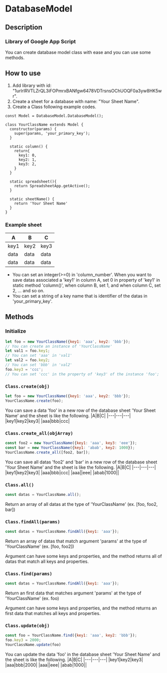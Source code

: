 # DatabaseModel
## Description
### Library of Google App Script
You can create database model class with ease and you can use some methods.

## How to use
1. Add library with id: "1urlrIRVTLZrQL3iFOPmrxBANfgw6478VDTrsnsOChUOQF0a3yw8HK5wr".
2. Create a sheet for a database with name: "Your Sheet Name".
3. Create a Class following example codes.
````
const Model = DatabaseModel.DatabaseModel();

class YourClassName extends Model {
  constructor(params) {
    super(params, 'your_primary_key');
  }

  static column() {
    return{
      key1: 0,
      key2: 1,
      key3: 2,
    }
  }

  static spreadsheet(){
    return SpreadsheetApp.getActive();
  }

  static sheetName() {
    return 'Your Sheet Name'
  }
}
````
### Example sheet
|A|B|C|
|---|---|---|
|key1|key2|key3|
|data|data|data|
|data|data|data|

* You can set an integer(>=0) in 'column_number'. When you want to save datas associated a 'key1' in column A, set 0 in property of 'key1' in static method 'column()', when column B, set 1, and when column C, set 2, ... and so on.
* You can set a string of a key name that is identifier of the datas in 'your_primary_key'.

## Methods
### Initialize
````js
let foo = new YourClassName({key1: 'aaa', key2: 'bbb'}); 
// You can create an instance of 'YourClassName'
let val1 = foo.key1; 
// You can set 'aaa' in 'val1'
let val2 = foo.key2; 
// You can set 'bbb' in 'val2'
foo.key3 = 'ccc';  
// You can set 'ccc' in the property of 'key3' of the instance 'foo';
````

### ````Class.create(obj)````
````js
let foo = new YourClassName({key1: 'aaa', key2: 'bbb'});
YourClassName.create(foo);
````
You can save a data 'foo' in a new row of the database sheet 'Your Sheet Name' and the sheet is like the following.
|A|B|C|
|---|---|---|
|key1|key2|key3|
|aaa|bbb|ccc|

### ````Class.create_all(objArray)````
````js
const foo2 = new YourClassName({key1: 'aaa', key3: 'eee'});
const bar = new YourClassName({key1: 'abab', key2: 1000});
YourClassName.create_all([foo2, bar]);
````
You can save all datas 'foo2' and 'bar' in a new row of the database sheet 'Your Sheet Name' and the sheet is like the following.
|A|B|C|
|---|---|---|
|key1|key2|key3|
|aaa|bbb|ccc|
|aaa||eee|
|abab|1000||

### ````Class.all()````
````js
const datas = YourClassName.all(); 
````
Return an array of all datas at the type of 'YourClassName' (ex. [foo, foo2, bar])

### ````Class.findAll(params)````
````js
const datas = YourClassName.findAll({key1: 'aaa'}); 
````
Return an array of datas that match argument 'params' at the type of 'YourClassName' (ex. [foo, foo2])

Argument can have some keys and properties, and the method returns all of datas that match all keys and properties.

### ````Class.find(params)````
````js
const datas = YourClassName.findAll({key1: 'aaa'}); 
````
Return an first data that matches argument 'params' at the type of 'YourClassName' (ex. foo)

Argument can have some keys and properties, and the method returns an first data that matches all keys and properties.

### ````Class.update(obj)````
````js
const foo = YourClassName.find({key1: 'aaa', key2: 'bbb'});
foo.key3 = 2000;
YourClassName.update(foo)
````
You can update the data 'foo' in the database sheet 'Your Sheet Name' and the sheet is like the following.
|A|B|C|
|---|---|---|
|key1|key2|key3|
|aaa|bbb|2000|
|aaa||eee|
|abab|1000||

